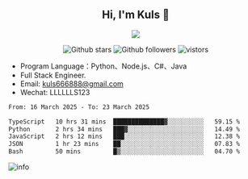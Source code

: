 <h2 align="center"> Hi, I'm Kuls 👋 </h2>
<p align="center">
    <p align="center">
        <img src=" https://avatars.githubusercontent.com/u/42165104?s=460&u=5c7fbf0bce7d4b38a15a44676e6f64b529e47598&v=4"/>
    </p>
    <p align="center">
      <img src="https://img.shields.io/github/stars/hellokuls?style=social" alt="Github stars" />
      <img src="https://img.shields.io/github/followers/hellokuls?style=social" alt="Github followers" />
      <img src="https://visitor-badge.glitch.me/badge?page_id=hellokuls.readme" alt="vistors" />
    </p>
</p>

- Program Language：Python、Node.js、C#、Java
- Full Stack Engineer.
- Email: kuls666888@gmail.com
- Wechat: LLLLLLS123

<!--START_SECTION:waka-->

```txt
From: 16 March 2025 - To: 23 March 2025

TypeScript   10 hrs 31 mins  ██████████████▓░░░░░░░░░░   59.15 %
Python       2 hrs 34 mins   ███▓░░░░░░░░░░░░░░░░░░░░░   14.49 %
JavaScript   2 hrs 12 mins   ███░░░░░░░░░░░░░░░░░░░░░░   12.38 %
JSON         1 hr 23 mins    ██░░░░░░░░░░░░░░░░░░░░░░░   07.83 %
Bash         50 mins         █▒░░░░░░░░░░░░░░░░░░░░░░░   04.70 %
```

<!--END_SECTION:waka-->

![info](https://github-readme-stats.vercel.app/api?username=hellokuls&show_icons=true&count_private=true&hide=prs&theme=default_repocard)


